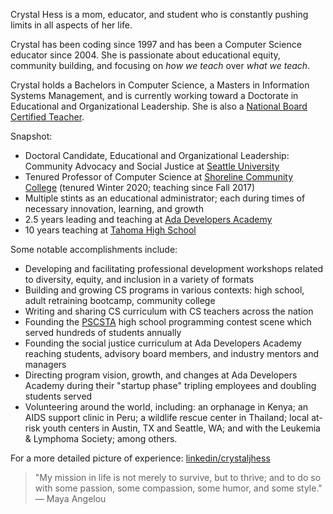 Crystal Hess is a mom, educator, and student who is constantly pushing limits in all aspects of her life.

Crystal has been coding since 1997 and has been a Computer Science educator since 2004. She is passionate about educational equity, community building, and focusing on _how we teach_ over _what we teach_.

Crystal holds a Bachelors in Computer Science, a Masters in Information Systems Management, and is currently working toward a Doctorate in Educational and Organizational Leadership. She is also a [National Board Certified Teacher](http://nbpts.org).

Snapshot:
+ Doctoral Candidate, Educational and Organizational Leadership: Community Advocacy and Social Justice at [Seattle University](http://seattleu.edu/education/edlr/)
+ Tenured Professor of Computer Science at [Shoreline Community College](http://shoreline.edu) (tenured Winter 2020; teaching since Fall 2017)
+ Multiple stints as an educational administrator; each during times of necessary innovation, learning, and growth
+ 2.5 years leading and teaching at [Ada Developers Academy](http://adadevelopersacademy.org)
+ 10 years teaching at [Tahoma High School](http://tahomahighschooltahomasd.ss19.sharpschool.com/)

Some notable accomplishments include:
+ Developing and facilitating professional development workshops related to diversity, equity, and inclusion in a variety of formats
+ Building and growing CS programs in various contexts: high school, adult retraining bootcamp, community college
+ Writing and sharing CS curriculum with CS teachers across the nation
+ Founding the [PSCSTA](http://pscsta.org) high school programming contest scene which served hundreds of students annually
+ Founding the social justice curriculum at Ada Developers Academy reaching students, advisory board members, and industry mentors and managers
+ Directing program vision, growth, and changes at Ada Developers Academy during their "startup phase" tripling employees and doubling students served
+ Volunteering around the world, including: an orphanage in Kenya; an AIDS support clinic in Peru; a wildlife rescue center in Thailand; local at-risk youth centers in Austin, TX and Seattle, WA; and with the Leukemia & Lymphoma Society; among others.

For a more detailed picture of experience: [linkedin/crystaljhess](http://linkedin.com/in/crystaljhess)

> "My mission in life is not merely to survive, but to thrive; and to do so with some passion, some compassion, some humor, and some style." — Maya Angelou
